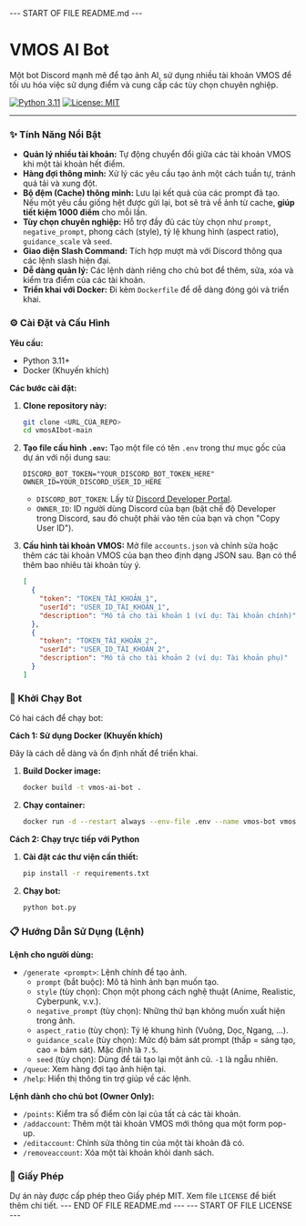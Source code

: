 --- START OF FILE README.md ---
# VMOS AI Bot

Một bot Discord mạnh mẽ để tạo ảnh AI, sử dụng nhiều tài khoản VMOS để tối ưu hóa việc sử dụng điểm và cung cấp các tùy chọn chuyên nghiệp.

[![Python 3.11](https://img.shields.io/badge/python-3.11-blue.svg)](https://www.python.org/downloads/release/python-3110/)
[![License: MIT](https://img.shields.io/badge/License-MIT-yellow.svg)](https://opensource.org/licenses/MIT)

---

### ✨ Tính Năng Nổi Bật

*   **Quản lý nhiều tài khoản:** Tự động chuyển đổi giữa các tài khoản VMOS khi một tài khoản hết điểm.
*   **Hàng đợi thông minh:** Xử lý các yêu cầu tạo ảnh một cách tuần tự, tránh quá tải và xung đột.
*   **Bộ đệm (Cache) thông minh:** Lưu lại kết quả của các prompt đã tạo. Nếu một yêu cầu giống hệt được gửi lại, bot sẽ trả về ảnh từ cache, **giúp tiết kiệm 1000 điểm** cho mỗi lần.
*   **Tùy chọn chuyên nghiệp:** Hỗ trợ đầy đủ các tùy chọn như `prompt`, `negative_prompt`, phong cách (style), tỷ lệ khung hình (aspect ratio), `guidance_scale` và `seed`.
*   **Giao diện Slash Command:** Tích hợp mượt mà với Discord thông qua các lệnh slash hiện đại.
*   **Dễ dàng quản lý:** Các lệnh dành riêng cho chủ bot để thêm, sửa, xóa và kiểm tra điểm của các tài khoản.
*   **Triển khai với Docker:** Đi kèm `Dockerfile` để dễ dàng đóng gói và triển khai.

### ⚙️ Cài Đặt và Cấu Hình

**Yêu cầu:**

*   Python 3.11+
*   Docker (Khuyến khích)

**Các bước cài đặt:**

1.  **Clone repository này:**
    ```bash
    git clone <URL_CỦA_REPO>
    cd vmosAIbot-main
    ```

2.  **Tạo file cấu hình `.env`:**
    Tạo một file có tên `.env` trong thư mục gốc của dự án với nội dung sau:
    ```env
    DISCORD_BOT_TOKEN="YOUR_DISCORD_BOT_TOKEN_HERE"
    OWNER_ID=YOUR_DISCORD_USER_ID_HERE
    ```
    *   `DISCORD_BOT_TOKEN`: Lấy từ [Discord Developer Portal](https://discord.com/developers/applications).
    *   `OWNER_ID`: ID người dùng Discord của bạn (bật chế độ Developer trong Discord, sau đó chuột phải vào tên của bạn và chọn "Copy User ID").

3.  **Cấu hình tài khoản VMOS:**
    Mở file `accounts.json` và chỉnh sửa hoặc thêm các tài khoản VMOS của bạn theo định dạng JSON sau. Bạn có thể thêm bao nhiêu tài khoản tùy ý.
    ```json
    [
      {
        "token": "TOKEN_TÀI_KHOẢN_1",
        "userId": "USER_ID_TÀI_KHOẢN_1",
        "description": "Mô tả cho tài khoản 1 (ví dụ: Tài khoản chính)"
      },
      {
        "token": "TOKEN_TÀI_KHOẢN_2",
        "userId": "USER_ID_TÀI_KHOẢN_2",
        "description": "Mô tả cho tài khoản 2 (ví dụ: Tài khoản phụ)"
      }
    ]
    ```

### 🚀 Khởi Chạy Bot

Có hai cách để chạy bot:

**Cách 1: Sử dụng Docker (Khuyến khích)**

Đây là cách dễ dàng và ổn định nhất để triển khai.

1.  **Build Docker image:**
    ```bash
    docker build -t vmos-ai-bot .
    ```

2.  **Chạy container:**
    ```bash
    docker run -d --restart always --env-file .env --name vmos-bot vmos-ai-bot
    ```

**Cách 2: Chạy trực tiếp với Python**

1.  **Cài đặt các thư viện cần thiết:**
    ```bash
    pip install -r requirements.txt
    ```

2.  **Chạy bot:**
    ```bash
    python bot.py
    ```

### 📋 Hướng Dẫn Sử Dụng (Lệnh)

**Lệnh cho người dùng:**

*   `/generate <prompt>`: Lệnh chính để tạo ảnh.
    *   `prompt` (bắt buộc): Mô tả hình ảnh bạn muốn tạo.
    *   `style` (tùy chọn): Chọn một phong cách nghệ thuật (Anime, Realistic, Cyberpunk, v.v.).
    *   `negative_prompt` (tùy chọn): Những thứ bạn không muốn xuất hiện trong ảnh.
    *   `aspect_ratio` (tùy chọn): Tỷ lệ khung hình (Vuông, Dọc, Ngang, ...).
    *   `guidance_scale` (tùy chọn): Mức độ bám sát prompt (thấp = sáng tạo, cao = bám sát). Mặc định là `7.5`.
    *   `seed` (tùy chọn): Dùng để tái tạo lại một ảnh cũ. `-1` là ngẫu nhiên.
*   `/queue`: Xem hàng đợi tạo ảnh hiện tại.
*   `/help`: Hiển thị thông tin trợ giúp về các lệnh.

**Lệnh dành cho chủ bot (Owner Only):**

*   `/points`: Kiểm tra số điểm còn lại của tất cả các tài khoản.
*   `/addaccount`: Thêm một tài khoản VMOS mới thông qua một form pop-up.
*   `/editaccount`: Chỉnh sửa thông tin của một tài khoản đã có.
*   `/removeaccount`: Xóa một tài khoản khỏi danh sách.

### 📜 Giấy Phép

Dự án này được cấp phép theo Giấy phép MIT. Xem file `LICENSE` để biết thêm chi tiết.
--- END OF FILE README.md ---
--- START OF FILE LICENSE ---
